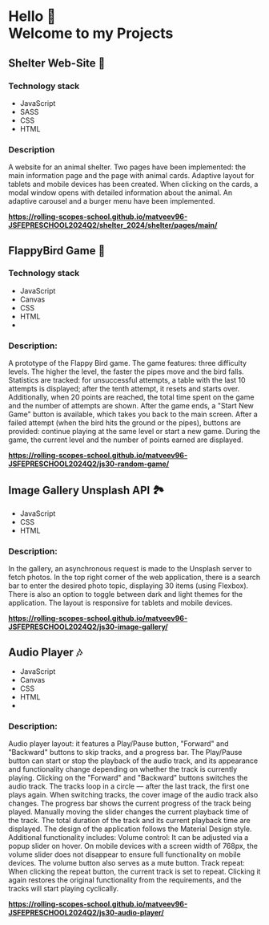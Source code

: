 # Hello 👋 <br/> Welcome to my Projects 

## Shelter Web-Site 🐶

### Technology stack
* JavaScript
* SASS
* CSS
* HTML
  
### Description
A website for an animal shelter. Two pages have been implemented: the main information page and the page with animal cards. Adaptive layout for tablets and mobile devices has been created. When clicking on the cards, a modal window opens with detailed information about the animal. An adaptive carousel and a burger menu have been implemented.

**https://rolling-scopes-school.github.io/matveev96-JSFEPRESCHOOL2024Q2/shelter_2024/shelter/pages/main/**

## FlappyBird Game 🐤

### Technology stack
* JavaScript
* Canvas
* CSS
* HTML
* 
### Description:
A prototype of the Flappy Bird game. The game features: three difficulty levels. The higher the level, the faster the pipes move and the bird falls. Statistics are tracked: for unsuccessful attempts, a table with the last 10 attempts is displayed; after the tenth attempt, it resets and starts over. Additionally, when 20 points are reached, the total time spent on the game and the number of attempts are shown. After the game ends, a "Start New Game" button is available, which takes you back to the main screen. After a failed attempt (when the bird hits the ground or the pipes), buttons are provided: continue playing at the same level or start a new game. During the game, the current level and the number of points earned are displayed.

**https://rolling-scopes-school.github.io/matveev96-JSFEPRESCHOOL2024Q2/js30-random-game/**

## Image Gallery Unsplash API 🏞
* JavaScript
* CSS
* HTML

### Description:
In the gallery, an asynchronous request is made to the Unsplash server to fetch photos. In the top right corner of the web application, there is a search bar to enter the desired photo topic, displaying 30 items (using Flexbox). There is also an option to toggle between dark and light themes for the application. The layout is responsive for tablets and mobile devices.

**https://rolling-scopes-school.github.io/matveev96-JSFEPRESCHOOL2024Q2/js30-image-gallery/**

## Audio Player 🎶
* JavaScript
* Canvas
* CSS
* HTML
* 
### Description:
Audio player layout: it features a Play/Pause button, "Forward" and "Backward" buttons to skip tracks, and a progress bar. The Play/Pause button can start or stop the playback of the audio track, and its appearance and functionality change depending on whether the track is currently playing. Clicking on the "Forward" and "Backward" buttons switches the audio track. The tracks loop in a circle — after the last track, the first one plays again. When switching tracks, the cover image of the audio track also changes. The progress bar shows the current progress of the track being played. Manually moving the slider changes the current playback time of the track. The total duration of the track and its current playback time are displayed. The design of the application follows the Material Design style. Additional functionality includes: Volume control: It can be adjusted via a popup slider on hover. On mobile devices with a screen width of 768px, the volume slider does not disappear to ensure full functionality on mobile devices. The volume button also serves as a mute button. Track repeat: When clicking the repeat button, the current track is set to repeat. Clicking it again restores the original functionality from the requirements, and the tracks will start playing cyclically.

**https://rolling-scopes-school.github.io/matveev96-JSFEPRESCHOOL2024Q2/js30-audio-player/**
